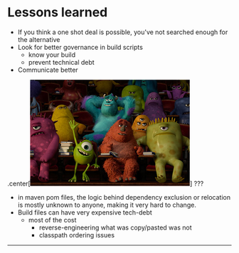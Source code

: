 # Lessons learned

- If you think a one shot deal is possible, you've not searched enough for the alternative
- Look for better governance in build scripts
   - know your build
   - prevent technical debt
- Communicate better

.center[![classroom](imgs/classroom.jpg)]
???
- in maven pom files, the logic behind dependency exclusion or relocation is mostly unknown to anyone, making it very hard to change.
- Build files can have very expensive tech-debt
   - most of the cost
     - reverse-engineering what was copy/pasted was not
     - classpath ordering issues

---
